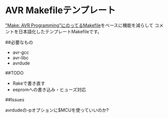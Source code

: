 # AVR Makefileテンプレート

["Make: AVR Programming"にのってるMakefile](https://github.com/hexagon5un/AVR-Programming)をベースに機能を減らして
コメントを日本語化したテンプレートMakefileです。

##必要なもの

- avr-gcc
- avr-libc
- avrdude

##TODO

- Rakeで書き直す
- eepromへの書き込み・ヒューズ対応

##Issues

avrdudeの-pオブションに$MCUを使っていいのか?

